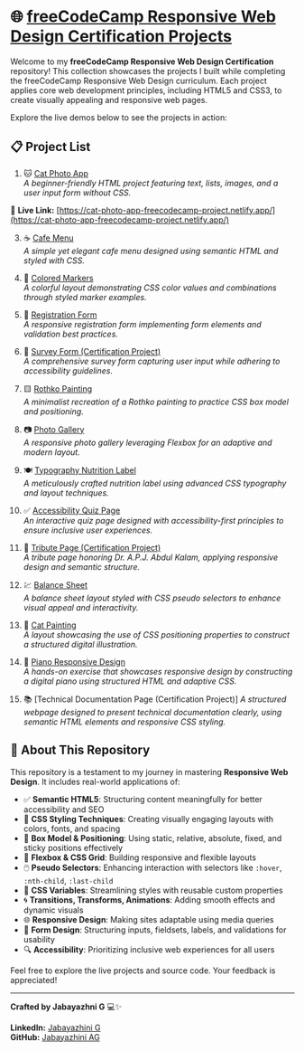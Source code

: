 # 🌐 [freeCodeCamp Responsive Web Design Certification Projects](https://www.freecodecamp.org/learn/2022/responsive-web-design/)

Welcome to my **freeCodeCamp Responsive Web Design Certification** repository! This collection showcases the projects I built while completing the freeCodeCamp Responsive Web Design curriculum. Each project applies core web development principles, including HTML5 and CSS3, to create visually appealing and responsive web pages.

Explore the live demos below to see the projects in action:

## 📋 Project List

1. 🐱 [Cat Photo App](https://www.freecodecamp.org/learn/2022/responsive-web-design/#learn-html-by-building-a-cat-photo-app)  
   *A beginner-friendly HTML project featuring text, lists, images, and a user input form without CSS.*
   
🔗 **Live Link:** [https://cat-photo-app-freecodecamp-project.netlify.app/](https://cat-photo-app-freecodecamp-project.netlify.app/)

3. ☕ [Cafe Menu](https://cafe-menu-freecodecamp-project.netlify.app/)  
   *A simple yet elegant cafe menu designed using semantic HTML and styled with CSS.*

4. 🎨 [Colored Markers](https://colored-markers-freecodecamp-project.netlify.app/)  
   *A colorful layout demonstrating CSS color values and combinations through styled marker examples.*

5. 📄 [Registration Form](https://registration-form-freecodecampproject.netlify.app/)  
   *A responsive registration form implementing form elements and validation best practices.*

6. 📝 [Survey Form (Certification Project)](https://survey-form-free-code-camp-project.netlify.app/)  
   *A comprehensive survey form capturing user input while adhering to accessibility guidelines.*

7. 🟨 [Rothko Painting](https://rothko-painting-freecodecamp-project.netlify.app/)  
   *A minimalist recreation of a Rothko painting to practice CSS box model and positioning.*

8. 📷 [Photo Gallery](https://flexbox-photogallery-freecodecamp.netlify.app/)  
   *A responsive photo gallery leveraging Flexbox for an adaptive and modern layout.*

9. 🍽️ [Typography Nutrition Label](https://typography-freecodecamp-project.netlify.app/)  
   *A meticulously crafted nutrition label using advanced CSS typography and layout techniques.*

10. ✅ [Accessibility Quiz Page](https://accessibility-learning-freecodecamp.netlify.app/)  
   *An interactive quiz page designed with accessibility-first principles to ensure inclusive user experiences.*

11. 🏅 [Tribute Page (Certification Project)](https://dr-apjkalam-tribute-page-freecodecamp.netlify.app/)  
   *A tribute page honoring Dr. A.P.J. Abdul Kalam, applying responsive design and semantic structure.*

12. 💹 [Balance Sheet](https://balance-sheet-css-pseudoselectors-fcc.netlify.app/)  
   *A balance sheet layout styled with CSS pseudo selectors to enhance visual appeal and interactivity.*

13. 🎨 [Cat Painting](https://cat-painting-css-positioning-fcc.netlify.app/)  
    *A layout showcasing the use of CSS positioning properties to construct a structured digital illustration.*

14. 🎹 [Piano Responsive Design](https://piano-responsive-design-freecodecamp.netlify.app/)  
    *A hands-on exercise that showcases responsive design by constructing a digital piano using structured HTML and adaptive CSS.*

15. 📚 [Technical Documentation Page (Certification Project)]
    *A structured webpage designed to present technical documentation clearly, using semantic HTML elements and responsive CSS styling.*

## 📌 About This Repository

This repository is a testament to my journey in mastering **Responsive Web Design**. It includes real-world applications of:

- ✅ **Semantic HTML5**: Structuring content meaningfully for better accessibility and SEO
- 🎨 **CSS Styling Techniques**: Creating visually engaging layouts with colors, fonts, and spacing
- 📐 **Box Model & Positioning**: Using static, relative, absolute, fixed, and sticky positions effectively
- 🧩 **Flexbox & CSS Grid**: Building responsive and flexible layouts
- 🖱️ **Pseudo Selectors**: Enhancing interaction with selectors like `:hover`, `:nth-child`, `:last-child`
- 🎨 **CSS Variables**: Streamlining styles with reusable custom properties
- 🌀 **Transitions, Transforms, Animations**: Adding smooth effects and dynamic visuals
- 🌐 **Responsive Design**: Making sites adaptable using media queries
- 📄 **Form Design**: Structuring inputs, fieldsets, labels, and validations for usability
- 🔍 **Accessibility**: Prioritizing inclusive web experiences for all users

Feel free to explore the live projects and source code. Your feedback is appreciated!

---

**Crafted by Jabayazhni G** 💻✨

**LinkedIn:** [Jabayazhini G](https://www.linkedin.com/in/jabayazhini-ag/)  
**GitHub:** [Jabayazhini AG](https://github.com/jabayazhini-ag)
